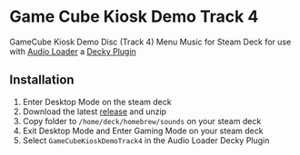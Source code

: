 
# Game Cube Kiosk Demo Track 4

GameCube Kiosk Demo Disc (Track 4) Menu Music for Steam Deck for use with [Audio Loader](https://docs.deckthemes.com/AudioLoader/Install/) a [Decky Plugin](https://github.com/SteamDeckHomebrew/decky-loader)


## Installation
1. Enter Desktop Mode on the steam deck
2. Download the latest [release](https://github.com/highfiveghost/GameCubeKioskDemoTrack4/releases) and unzip
3. Copy folder to `/home/deck/homebrew/sounds` on your steam deck
4. Exit Desktop Mode and Enter Gaming Mode on your steam deck
5. Select `GameCubeKioskDemoTrack4` in the Audio Loader Decky Plugin
